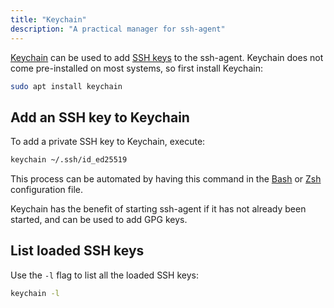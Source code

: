 ```yaml
---
title: "Keychain"
description: "A practical manager for ssh-agent"
---
```


[Keychain](https://www.funtoo.org/Funtoo:Keychain) can be used to add [SSH keys](ssh-key) to the ssh-agent.
Keychain does not come pre-installed on most systems, so first install Keychain:

```sh
sudo apt install keychain
```

## Add an SSH key to Keychain
To add a private SSH key to Keychain, execute:

```sh
keychain ~/.ssh/id_ed25519
```

This process can be automated by having this command in the [Bash](bash) or [Zsh](zsh) configuration file.

Keychain has the benefit of starting ssh-agent if it has not already been started,
and can be used to add GPG keys.

## List loaded SSH keys
Use the `-l` flag to list all the loaded SSH keys:

```sh
keychain -l
```
